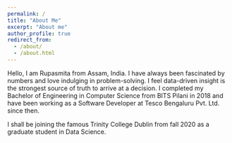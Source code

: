 ```yaml
---
permalink: /
title: "About Me"
excerpt: "About me"
author_profile: true
redirect_from: 
  - /about/
  - /about.html
---
```


Hello, I am Rupasmita from Assam, India. I have always been fascinated by numbers and love indulging in problem-solving. I feel data-driven insight is the strongest source of truth to arrive at a decision. I completed my Bachelor of Engineering in Computer Science from BITS Pilani in 2018 and have been working as a Software Developer at Tesco Bengaluru Pvt. Ltd. since then. 

I shall be joining the famous Trinity College Dublin from fall 2020 as a graduate student in Data Science.
